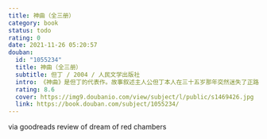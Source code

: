 ```yaml
---
title: 神曲（全三册）
category: book
status: todo
rating: 0
date: 2021-11-26 05:20:57
douban:
  id: "1055234"
  title: 神曲（全三册）
  subtitle: 但丁 / 2004 / 人民文学出版社
  intro: 《神曲》是但丁的代表作。故事叙述主人公但丁本人在三十五岁那年突然迷失了正路，彷徨了一夜之后，来到一座曙光笼罩的小山脚下，刚欲登山，却被三只野兽(豹、狮、狼)挡住去路。危急之中，古罗马诗人维吉尔受贝雅特丽齐嘱托，前来搭救他，并引导他去游历了地狱和炼狱，后贝雅特丽齐又亲自引导他游历天国。《地狱篇》、《炼狱篇》和《天国篇》三部曲是但丁游历过程和见闻的记载。《神曲》广泛反映了当时的社会生活现实，给了中古文化以艺术性的总结，并显现出了文艺复兴时代人文主义思想的曙光。
  rating: 8.6
  cover: https://img9.doubanio.com/view/subject/l/public/s1469426.jpg
  link: https://book.douban.com/subject/1055234/
---
```


via goodreads review of dream of red chambers